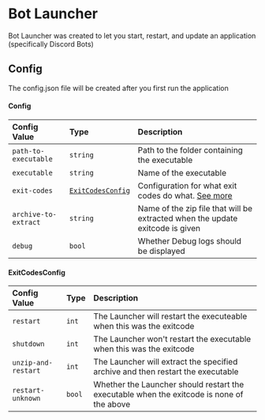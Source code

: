 # Bot Launcher

Bot Launcher was created to let you start, restart, and update an application (specifically Discord Bots)

## Config

The config.json file will be created after you first run the application

#### Config

| Config Value         | Type                                  | Description                                                                   |
|:---------------------|:--------------------------------------|:------------------------------------------------------------------------------|
| `path-to-executable` | `string`                              | Path to the folder containing the executable                                  |
| `executable`         | `string`                              | Name of the executable                                                        |
| `exit-codes`         | [`ExitCodesConfig`](#ExitCodesConfig) | Configuration for what exit codes do what. [See more](#ExitCodesConfig)       | 
| `archive-to-extract` | `string`                              | Name of the zip file that will be extracted when the update exitcode is given |
| `debug`              | `bool`                                | Whether Debug logs should be displayed                                        |

#### ExitCodesConfig

| Config Value        | Type   | Description                                                                               |
|:--------------------|:-------|:------------------------------------------------------------------------------------------|
| `restart`           | `int`  | The Launcher will restart the executeable when this was the exitcode                      |
| `shutdown`          | `int`  | The Launcher won't restart the executable when this was the exitcode                      |
| `unzip-and-restart` | `int`  | The Launcher will extract the specified archive and then restart the executable           |
| `restart-unknown`   | `bool` | Whether the Launcher should restart the executable when the exitcode is none of the above |

